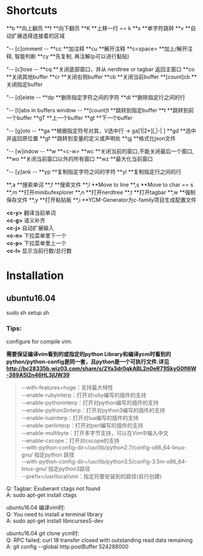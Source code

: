 
# Shortcuts  

**b **向上翻页
**f **向下翻页
**K **上移一行 == k
**s **单字符跳转
**v **自动扩展选择连接着的区域

"-- [c]omment --
**cc **加注释
**cu **解开注释
**c\<space\> **加上/解开注释, 智能判断
**cy **先复制, 再注解(p可以进行黏贴)

"-- [c]lose --
**cq **关闭底部窗口，并从 nerdtree or tagbar 返回主窗口
**co **关闭其他buffer
**cr **关闭右侧buffer
**cb **关闭当前buffer
**[count]cb **关闭指定buffer

"-- [d]elete --
**dp **删除指定字符之间的字符
**dl **删除指定行之间的行

"-- [t]abs in buffers window --
**[count]t **跳转到指定buffer
**t **跳转到前一个buffer
**gT **上一个buffer
**gt **下一个buffer

"-- [g]oto --
**ga **根据指定符号对其，V选中行 -> ga[1|2\*][,|-| ]
**gd **选中并返回原位置
**gf **跳转到变量的定义或声明处
**gj **格式化json文件

"-- [w]indow --
**w **\<c-w\>
**wc **关闭当前的窗口,不能关闭最后一个窗口, 
**wo **关闭当前窗口以外的所有窗口
**wz **最大化当前窗口

"-- [y]ank --
**yp **复制指定字符之间的字符
**yl **复制指定行之间的行

**,a **搜索单词
**,f **搜索文件
**,l **Move to line
**,s **Move to char == s
**,m **打开minibufexplorer
**,n **打开nerdtree
**,t **打开tagbar
**,w **强制保存文件
**,y **打开粘贴板
**,i **YCM-Generator为c-family项目生成配置文件

**\<c-y\>** 翻译当前单词  
**\<c-g\>** 语义补齐  
**\<c-j\>** 自动扩展输入  
**\<c-n\>** 下拉菜单里下一个  
**\<c-p\>** 下拉菜单里上一个  
**\<c-l\>** 显示当前行数/总行数

# Installation   

## ubuntu16.04  
sudo sh setup.sh  

### Tips:  

configure for compile vim:  

**需要保证编译vim看到的或指定的python Library和编译ycm时看到的python/python-config是同一套，且python是一个可执行文件.详见 http://bc28335b.wiz03.com/share/s/2Ya3dr0qkABL2n0eR71ISkyG0fl6W-389A5l2n46HL3jUW39**

> --with-features=huge：支持最大特性  
> --enable-rubyinterp：打开对ruby编写的插件的支持  
> --enable-pythoninterp：打开对python编写的插件的支持  
> --enable-python3interp：打开对python3编写的插件的支持  
> --enable-luainterp：打开对lua编写的插件的支持  
> --enable-perlinterp：打开对perl编写的插件的支持  
> --enable-multibyte：打开多字节支持，可以在Vim中输入中文  
> --enable-cscope：打开对cscope的支持  
> --with-python-config-dir=/usr/lib/python2.7/config-x86_64-linux-gnu/ 指定python 路径  
> --with-python-config-dir=/usr/lib/python3.5/config-3.5m-x86_64-linux-gnu/ 指定python3路径  
> --prefix=/usr/local/vim：指定将要安装到的路径(自行创建)  

Q: Tagbar: Exuberant ctags not found  
A: sudo apt-get install ctags  

ubuntu16.04 编译vim时:  
Q: You need to install a terminal library  
A: sudo apt-get install libncurses5-dev  

ubuntu16.04 git clone ycm时:  
Q: RPC failed; curl 18 transfer closed with outstanding read data remaining  
A: git config --global http.postBuffer 524288000  

